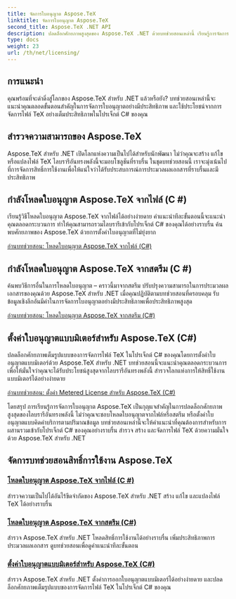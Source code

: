```yaml
---
title: จัดการใบอนุญาต Aspose.TeX
linktitle: จัดการใบอนุญาต Aspose.TeX
second_title: Aspose.TeX .NET API
description: ปลดล็อกศักยภาพสูงสุดของ Aspose.TeX .NET ด้วยบทช่วยสอนเหล่านี้ เรียนรู้การจัดการใบอนุญาต ปรับปรุงการประมวลผลเอกสาร และสำรวจความเป็นไปได้ที่ไร้ขีดจำกัด
type: docs
weight: 23
url: /th/net/licensing/
---
```

## การแนะนำ

คุณพร้อมที่จะดำดิ่งสู่โลกของ Aspose.TeX สำหรับ .NET แล้วหรือยัง? บทช่วยสอนเหล่านี้จะแนะนำคุณตลอดขั้นตอนสำคัญในการจัดการใบอนุญาตอย่างมีประสิทธิภาพ และใช้ประโยชน์จากการจัดการไฟล์ TeX อย่างเต็มประสิทธิภาพในโปรเจ็กต์ C# ของคุณ

## สำรวจความสามารถของ Aspose.TeX

Aspose.TeX สำหรับ .NET เปิดโลกแห่งความเป็นไปได้สำหรับนักพัฒนา ไม่ว่าคุณจะสร้าง แก้ไข หรือแปลงไฟล์ TeX ไลบรารีอันทรงพลังนี้จะมอบโซลูชันที่ราบรื่น ในชุดบทช่วยสอนนี้ เราจะมุ่งเน้นไปที่การจัดการสิทธิ์การใช้งานเพื่อให้แน่ใจว่าได้รับประสบการณ์การประมวลผลเอกสารที่ราบรื่นและมีประสิทธิภาพ

## กำลังโหลดใบอนุญาต Aspose.TeX จากไฟล์ (C #)

เรียนรู้วิธีโหลดใบอนุญาต Aspose.TeX จากไฟล์ได้อย่างง่ายดาย คำแนะนำทีละขั้นตอนนี้จะแนะนำคุณตลอดกระบวนการ ทำให้คุณสามารถรวมไลบรารีเข้ากับโปรเจ็กต์ C# ของคุณได้อย่างราบรื่น ค้นพบศักยภาพของ Aspose.TeX ด้วยการตั้งค่าใบอนุญาตที่ไม่ยุ่งยาก

[อ่านบทช่วยสอน: โหลดใบอนุญาต Aspose.TeX จากไฟล์ (C#)](./load-license-from-file-csharp/)

## กำลังโหลดใบอนุญาต Aspose.TeX จากสตรีม (C #)

ค้นพบวิธีการอื่นในการโหลดใบอนุญาต – คราวนี้มาจากสตรีม ปรับปรุงความสามารถในการประมวลผลเอกสารของคุณด้วย Aspose.TeX สำหรับ .NET เมื่อคุณปฏิบัติตามบทช่วยสอนที่ครอบคลุม รับข้อมูลเชิงลึกอันมีค่าในการจัดการใบอนุญาตอย่างมีประสิทธิภาพเพื่อประสิทธิภาพสูงสุด

[อ่านบทช่วยสอน: โหลดใบอนุญาต Aspose.TeX จากสตรีม (C#)](./load-license-from-stream-csharp/)

## ตั้งค่าใบอนุญาตแบบมิเตอร์สำหรับ Aspose.TeX (C#)

ปลดล็อกศักยภาพเต็มรูปแบบของการจัดการไฟล์ TeX ในโปรเจ็กต์ C# ของคุณโดยการตั้งค่าใบอนุญาตแบบมิเตอร์ด้วย Aspose.TeX สำหรับ .NET บทช่วยสอนนี้จะแนะนำคุณตลอดกระบวนการ เพื่อให้มั่นใจว่าคุณจะได้รับประโยชน์สูงสุดจากไลบรารีอันทรงพลังนี้ สำรวจโลกแห่งการให้สิทธิ์ใช้งานแบบมิเตอร์ได้อย่างง่ายดาย

[อ่านบทช่วยสอน: ตั้งค่า Metered License สำหรับ Aspose.TeX (C#)](./set-metered-license-csharp/)

โดยสรุป การเรียนรู้การจัดการใบอนุญาต Aspose.TeX เป็นกุญแจสำคัญในการปลดล็อกศักยภาพสูงสุดของไลบรารีอันทรงพลังนี้ ไม่ว่าคุณจะชอบโหลดใบอนุญาตจากไฟล์หรือสตรีม หรือตั้งค่าใบอนุญาตแบบคิดค่าบริการตามปริมาณข้อมูล บทช่วยสอนเหล่านี้จะให้คำแนะนำที่คุณต้องการสำหรับการผสานรวมเข้ากับโปรเจ็กต์ C# ของคุณอย่างราบรื่น สำรวจ สร้าง และจัดการไฟล์ TeX ด้วยความมั่นใจด้วย Aspose.TeX สำหรับ .NET
## จัดการบทช่วยสอนสิทธิ์การใช้งาน Aspose.TeX
### [โหลดใบอนุญาต Aspose.TeX จากไฟล์ (C #)](./load-license-from-file-csharp/)
สำรวจความเป็นไปได้อันไร้ขีดจำกัดของ Aspose.TeX สำหรับ .NET สร้าง แก้ไข และแปลงไฟล์ TeX ได้อย่างราบรื่น
### [โหลดใบอนุญาต Aspose.TeX จากสตรีม (C#)](./load-license-from-stream-csharp/)
สำรวจ Aspose.TeX สำหรับ .NET โหลดสิทธิ์การใช้งานได้อย่างราบรื่น เพิ่มประสิทธิภาพการประมวลผลเอกสาร ดูบทช่วยสอนเพื่อดูคำแนะนำทีละขั้นตอน
### [ตั้งค่าใบอนุญาตแบบมิเตอร์สำหรับ Aspose.TeX (C#)](./set-metered-license-csharp/)
สำรวจ Aspose.TeX สำหรับ .NET ตั้งค่าการออกใบอนุญาตแบบมิเตอร์ได้อย่างง่ายดาย และปลดล็อกศักยภาพเต็มรูปแบบของการจัดการไฟล์ TeX ในโปรเจ็กต์ C# ของคุณ